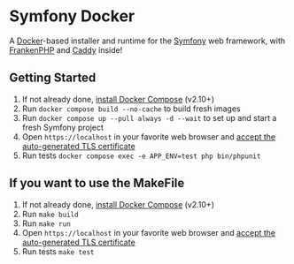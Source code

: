 # Symfony Docker

A [Docker](https://www.docker.com/)-based installer and runtime for the [Symfony](https://symfony.com) web framework,
with [FrankenPHP](https://frankenphp.dev) and [Caddy](https://caddyserver.com/) inside!

## Getting Started

1. If not already done, [install Docker Compose](https://docs.docker.com/compose/install/) (v2.10+)
2. Run `docker compose build --no-cache` to build fresh images
3. Run `docker compose up --pull always -d --wait` to set up and start a fresh Symfony project
4. Open `https://localhost` in your favorite web browser and [accept the auto-generated TLS certificate](https://stackoverflow.com/a/15076602/1352334)
5. Run tests `docker compose exec -e APP_ENV=test php bin/phpunit`

## If you want to use the MakeFile
1. If not already done, [install Docker Compose](https://docs.docker.com/compose/install/) (v2.10+)
2. Run `make build`
3. Run `make run`
4. Open `https://localhost` in your favorite web browser and [accept the auto-generated TLS certificate](https://stackoverflow.com/a/15076602/1352334)
5. Run tests `make test`
